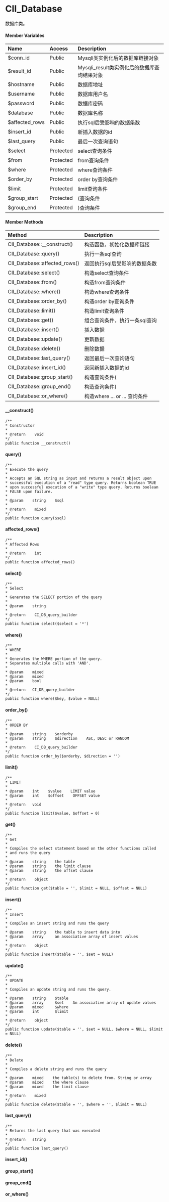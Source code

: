 # CII\_Database

数据库类。

#### Member Variables

| Name | Access | Description |
| :--- | :--- | :--- |
| $conn\_id | Public | Mysqli类实例化后的数据库链接对象 |
| $result\_id | Public | Mysqli\_result类实例化后的数据库查询结果对象 |
| $hostname | Public | 数据库地址 |
| $username | Public | 数据库用户名 |
| $password | Public | 数据库密码 |
| $database | Public | 数据库名称 |
| $affected\_rows | Public | 执行sql后受影响的数据条数 |
| $insert\_id | Public | 新插入数据的id |
| $last\_query | Public | 最后一次查询语句 |
| $select | Protected | select查询条件 |
| $from | Protected | from查询条件 |
| $where | Protected | where查询条件 |
| $order\_by | Protected | order by查询条件 |
| $limit | Protected | limit查询条件 |
| $group\_start | Protected | \(查询条件 |
| $group\_end | Protected | \)查询条件 |

#### Member Methods

| Method | Description |
| :--- | :--- |
| CII\_Database::\_\_construct\(\) | 构造函数，初始化数据库链接 |
| CII\_Database::query\(\) | 执行一条sql查询 |
| CII\_Database::affected\_rows\(\) | 返回执行sql后受影响的数据条数 |
| CII\_Database::select\(\) | 构造select查询条件 |
| CII\_Database::from\(\) | 构造from查询条件 |
| CII\_Database::where\(\) | 构造where查询条件 |
| CII\_Database::order\_by\(\) | 构造order by查询条件 |
| CII\_Database::limit\(\) | 构造limit查询条件 |
| CII\_Database::get\(\) | 组合查询条件，执行一条sql查询 |
| CII\_Database::insert\(\) | 插入数据 |
| CII\_Database::update\(\) | 更新数据 |
| CII\_Database::delete\(\) | 删除数据 |
| CII\_Database::last\_query\(\) | 返回最后一次查询语句 |
| CII\_Database::insert\_id\(\) | 返回新插入数据的id |
| CII\_Database::group\_start\(\) | 构造查询条件\( |
| CII\_Database::group\_end\(\) | 构造查询条件\) |
| CII\_Database::or\_where\(\) | 构造where ... or ... 查询条件 |

#### \_\_construct\(\)

```
/**
* Constructor
*
* @return    void
*/
public function __construct()
```

#### query\(\)

```
/**
* Execute the query
*
* Accepts an SQL string as input and returns a result object upon
* successful execution of a "read" type query. Returns boolean TRUE
* upon successful execution of a "write" type query. Returns boolean
* FALSE upon failure.
*
* @param    string    $sql
*
* @return    mixed
*/
public function query($sql)
```

#### affected\_rows\(\)

```
/**
* Affected Rows
*
* @return    int
*/
public function affected_rows()
```

#### select\(\)

```
/**
* Select
*
* Generates the SELECT portion of the query
*
* @param    string
* 
* @return    CI_DB_query_builder
*/
public function select($select = '*')
```

#### where\(\)

```
/**
* WHERE
*
* Generates the WHERE portion of the query.
* Separates multiple calls with 'AND'.
*
* @param    mixed
* @param    mixed
* @param    bool
*
* @return   CI_DB_query_builder
*/
public function where($key, $value = NULL)
```

#### order\_by\(\)

```
/**
* ORDER BY
*
* @param    string    $orderby
* @param    string    $direction    ASC, DESC or RANDOM
*
* @return    CI_DB_query_builder
*/
public function order_by($orderby, $direction = '')
```

#### limit\(\)

```
/**
* LIMIT
*
* @param    int    $value    LIMIT value
* @param    int    $offset    OFFSET value
*
* @return   void
*/
public function limit($value, $offset = 0)
```

#### get\(\)

```
/**
* Get
*
* Compiles the select statement based on the other functions called
* and runs the query
*
* @param    string    the table
* @param    string    the limit clause
* @param    string    the offset clause
*
* @return    object
*/
public function get($table = '', $limit = NULL, $offset = NULL)
```

#### insert\(\)

```
/**
* Insert
*
* Compiles an insert string and runs the query
*
* @param    string    the table to insert data into
* @param    array     an associative array of insert values
*
* @return    object
*/
public function insert($table = '', $set = NULL)
```

#### update\(\)

```
/**
* UPDATE
*
* Compiles an update string and runs the query.
*
* @param    string    $table
* @param    array     $set    An associative array of update values
* @param    mixed     $where
* @param    int       $limit
*
* @return    object
*/
public function update($table = '', $set = NULL, $where = NULL, $limit = NULL)
```

#### delete\(\)

```
/**
* Delete
*
* Compiles a delete string and runs the query
*
* @param    mixed    the table(s) to delete from. String or array
* @param    mixed    the where clause
* @param    mixed    the limit clause
*
* @return    mixed
*/
public function delete($table = '', $where = '', $limit = NULL)
```

#### last\_query\(\)

```
/**
* Returns the last query that was executed
*
* @return	string
*/
public function last_query()
```

#### insert\_id\(\)

#### group\_start\(\)

#### group\_end\(\)

#### or\_where\(\)



